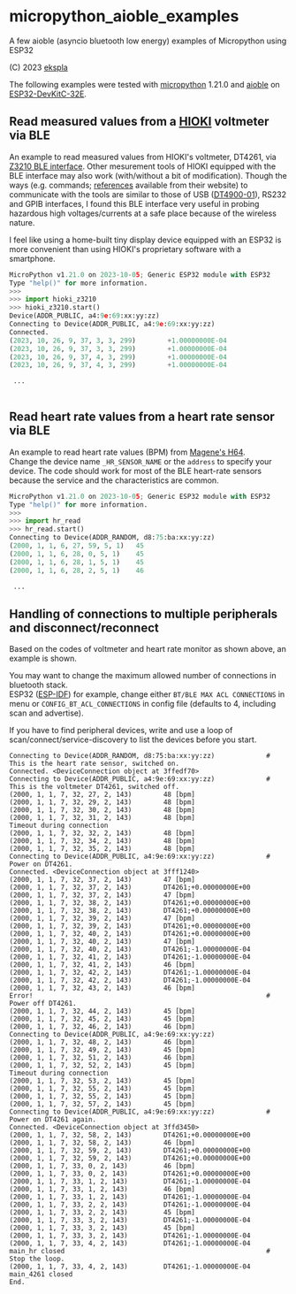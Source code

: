 # micropython_aioble_examples
A few aioble (asyncio bluetooth low energy) examples of Micropython using ESP32

(C) 2023 [ekspla](https://github.com/ekspla/micropython_aioble_examples)

The following examples were tested with [micropython](https://micropython.org/) 1.21.0 and [aioble](https://github.com/micropython/micropython-lib/tree/master/micropython/bluetooth/aioble) on [ESP32-DevKitC-32E](https://www.espressif.com/en/products/devkits/esp32-devkitc).


## Read measured values from a [HIOKI](https://www.hioki.com/) voltmeter via BLE

An example to read measured values from HIOKI's voltmeter, DT4261, via [Z3210 BLE interface](https://www.hioki.com/global/products/specialized-solutions/connecting-instruments/id_6780).
Other mesurement tools of HIOKI equipped with the BLE interface may also work (with/without a bit of modification).
Though the ways (e.g. commands; [references](https://www.hioki.com/global/support/download/software/versionup/detail/id_235) available from their website) to communicate with the tools are similar to those of USB ([DT4900-01](https://www.hioki.com/global/support/download/software/versionup/detail/id_235)), RS232 and GPIB interfaces, 
I found this BLE interface very useful in probing hazardous high voltages/currents at a safe place because of the wireless nature.  

I feel like using a home-built tiny display device equipped with an ESP32 is more convenient than using HIOKI's proprietary software with a smartphone.

```python
MicroPython v1.21.0 on 2023-10-05; Generic ESP32 module with ESP32
Type "help()" for more information.
>>>
>>> import hioki_z3210
>>> hioki_z3210.start()
Device(ADDR_PUBLIC, a4:9e:69:xx:yy:zz)
Connecting to Device(ADDR_PUBLIC, a4:9e:69:xx:yy:zz)
Connected.
(2023, 10, 26, 9, 37, 3, 3, 299)        +1.00000000E-04
(2023, 10, 26, 9, 37, 3, 3, 299)        +1.00000000E-04
(2023, 10, 26, 9, 37, 4, 3, 299)        +1.00000000E-04
(2023, 10, 26, 9, 37, 4, 3, 299)        +1.00000000E-04

 ...
 
```

## Read heart rate values from a heart rate sensor via BLE

An example to read heart rate values (BPM) from [Magene's H64](https://support.magene.com/hc/en-us/categories/900000170623-H64-Heart-Rate-Sensor).  
Change the device name ```_HR_SENSOR_NAME``` or the ```address``` to specify your device.  The code should work for most of the BLE heart-rate 
sensors because the service and the characteristics are common.

```python
MicroPython v1.21.0 on 2023-10-05; Generic ESP32 module with ESP32
Type "help()" for more information.
>>>
>>> import hr_read
>>> hr_read.start()
Connecting to Device(ADDR_RANDOM, d8:75:ba:xx:yy:zz)
(2000, 1, 1, 6, 27, 59, 5, 1)	45
(2000, 1, 1, 6, 28, 0, 5, 1)	45
(2000, 1, 1, 6, 28, 1, 5, 1)	45
(2000, 1, 1, 6, 28, 2, 5, 1)	46

 ...

```

## Handling of connections to multiple peripherals and disconnect/reconnect

Based on the codes of voltmeter and heart rate monitor as shown above, an example is shown.

You may want to change the maximum allowed number of connections in bluetooth stack.  
ESP32 ([ESP-IDF](https://docs.espressif.com/projects/esp-idf/en/latest/esp32/api-reference/kconfig.html)) for example, 
change either ```BT/BLE MAX ACL CONNECTIONS``` in menu or ```CONFIG_BT_ACL_CONNECTIONS``` in config file (defaults to 4, 
including scan and advertise).

If you have to find peripheral devices, write and use a loop of scan/connect/service-discovery to list the devices before you start.
```
Connecting to Device(ADDR_RANDOM, d8:75:ba:xx:yy:zz)             # This is the heart rate sensor, switched on.
Connected. <DeviceConnection object at 3ffedf70>
Connecting to Device(ADDR_PUBLIC, a4:9e:69:xx:yy:zz)             # This is the voltmeter DT4261, switched off.
(2000, 1, 1, 7, 32, 27, 2, 143)        48 [bpm]
(2000, 1, 1, 7, 32, 29, 2, 143)        48 [bpm]
(2000, 1, 1, 7, 32, 30, 2, 143)        48 [bpm]
(2000, 1, 1, 7, 32, 31, 2, 143)        48 [bpm]
Timeout during connection
(2000, 1, 1, 7, 32, 32, 2, 143)        48 [bpm]
(2000, 1, 1, 7, 32, 34, 2, 143)        48 [bpm]
(2000, 1, 1, 7, 32, 35, 2, 143)        48 [bpm]
Connecting to Device(ADDR_PUBLIC, a4:9e:69:xx:yy:zz)             # Power on DT4261.
Connected. <DeviceConnection object at 3fff1240>
(2000, 1, 1, 7, 32, 37, 2, 143)        47 [bpm]
(2000, 1, 1, 7, 32, 37, 2, 143)        DT4261;+0.00000000E+00
(2000, 1, 1, 7, 32, 37, 2, 143)        47 [bpm]
(2000, 1, 1, 7, 32, 38, 2, 143)        DT4261;+0.00000000E+00
(2000, 1, 1, 7, 32, 38, 2, 143)        DT4261;+0.00000000E+00
(2000, 1, 1, 7, 32, 39, 2, 143)        47 [bpm]
(2000, 1, 1, 7, 32, 39, 2, 143)        DT4261;+0.00000000E+00
(2000, 1, 1, 7, 32, 40, 2, 143)        DT4261;+0.00000000E+00
(2000, 1, 1, 7, 32, 40, 2, 143)        47 [bpm]
(2000, 1, 1, 7, 32, 40, 2, 143)        DT4261;-1.00000000E-04
(2000, 1, 1, 7, 32, 41, 2, 143)        DT4261;-1.00000000E-04
(2000, 1, 1, 7, 32, 41, 2, 143)        46 [bpm]
(2000, 1, 1, 7, 32, 42, 2, 143)        DT4261;-1.00000000E-04
(2000, 1, 1, 7, 32, 42, 2, 143)        DT4261;-1.00000000E-04
(2000, 1, 1, 7, 32, 43, 2, 143)        46 [bpm]
Error!                                                           # Power off DT4261.
(2000, 1, 1, 7, 32, 44, 2, 143)        45 [bpm]
(2000, 1, 1, 7, 32, 45, 2, 143)        45 [bpm]
(2000, 1, 1, 7, 32, 46, 2, 143)        46 [bpm]
Connecting to Device(ADDR_PUBLIC, a4:9e:69:xx:yy:zz)
(2000, 1, 1, 7, 32, 48, 2, 143)        46 [bpm]
(2000, 1, 1, 7, 32, 49, 2, 143)        45 [bpm]
(2000, 1, 1, 7, 32, 51, 2, 143)        46 [bpm]
(2000, 1, 1, 7, 32, 52, 2, 143)        45 [bpm]
Timeout during connection
(2000, 1, 1, 7, 32, 53, 2, 143)        45 [bpm]
(2000, 1, 1, 7, 32, 55, 2, 143)        45 [bpm]
(2000, 1, 1, 7, 32, 55, 2, 143)        45 [bpm]
(2000, 1, 1, 7, 32, 57, 2, 143)        45 [bpm]
Connecting to Device(ADDR_PUBLIC, a4:9e:69:xx:yy:zz)             # Power on DT4261 again.
Connected. <DeviceConnection object at 3ffd3450>
(2000, 1, 1, 7, 32, 58, 2, 143)        DT4261;+0.00000000E+00
(2000, 1, 1, 7, 32, 58, 2, 143)        46 [bpm]
(2000, 1, 1, 7, 32, 59, 2, 143)        DT4261;+0.00000000E+00
(2000, 1, 1, 7, 32, 59, 2, 143)        DT4261;+0.00000000E+00
(2000, 1, 1, 7, 33, 0, 2, 143)         46 [bpm]
(2000, 1, 1, 7, 33, 0, 2, 143)         DT4261;+0.00000000E+00
(2000, 1, 1, 7, 33, 1, 2, 143)         DT4261;-1.00000000E-04
(2000, 1, 1, 7, 33, 1, 2, 143)         46 [bpm]
(2000, 1, 1, 7, 33, 1, 2, 143)         DT4261;-1.00000000E-04
(2000, 1, 1, 7, 33, 2, 2, 143)         DT4261;-1.00000000E-04
(2000, 1, 1, 7, 33, 2, 2, 143)         45 [bpm]
(2000, 1, 1, 7, 33, 3, 2, 143)         DT4261;-1.00000000E-04
(2000, 1, 1, 7, 33, 3, 2, 143)         45 [bpm]
(2000, 1, 1, 7, 33, 3, 2, 143)         DT4261;-1.00000000E-04
(2000, 1, 1, 7, 33, 4, 2, 143)         DT4261;-1.00000000E-04
main_hr closed                                                   # Stop the loop.
(2000, 1, 1, 7, 33, 4, 2, 143)         DT4261;-1.00000000E-04
main_4261 closed
End.

```

